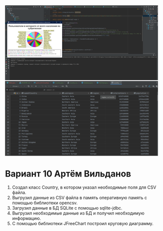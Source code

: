 ![img_1.png](src/main/resources/img_1.png)![img_2.png](src/main/resources/img_2.png)
<h1>Вариант 10 Артём Вильданов</h1>

1. Создал класс Country, в котором указал необходимые поля для CSV файла.
2. Выгрузил данные из CSV файла в память оперативную память с помощью библиотеки opencsv.
3. Загрузил данные в БД SQLite с помощью sqlite-jdbc.
4. Выгрузил необходимые данные из БД и получил необходимую информацию.
5. С помощью библиотеки JFreeChart построил круговую диаграмму.
